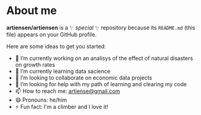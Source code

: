 # About me


**artiensen/artiensen** is a ✨ _special_ ✨ repository because its `README.md` (this file) appears on your GitHub profile.

Here are some ideas to get you started:

- 🔭 I’m currently working on an analisys of the effect of natural disasters on growth rates
- 🌱 I’m currently learning data sacience
- 👯 I’m looking to collaborate on economic data projects
- 🤔 I’m looking for help with my path of learning and clearing my code
- 📫 How to reach me: artiense@gmail.com
- 😄 Pronouns: he/him
- ⚡ Fun fact: I'm a climber and I love it!

